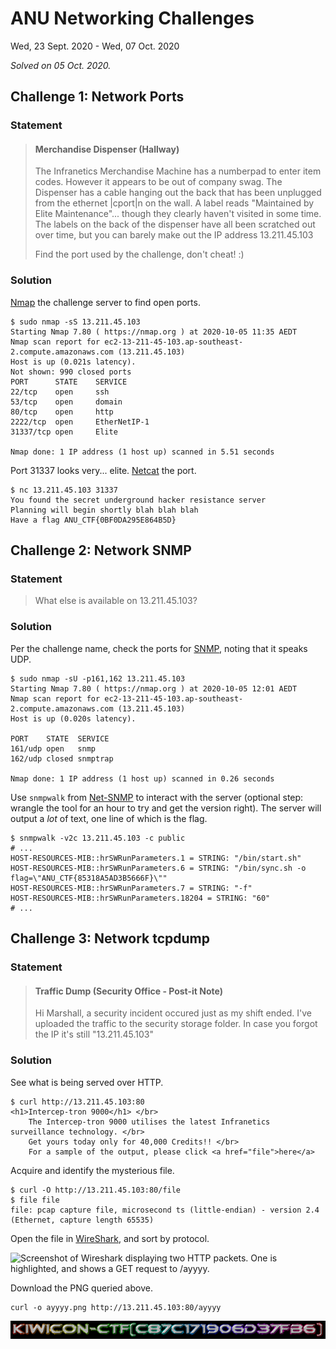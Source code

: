 # ANU Networking Challenges

Wed, 23 Sept. 2020 - Wed, 07 Oct. 2020

_Solved on 05 Oct. 2020._

## Challenge 1: Network Ports

### Statement

> #### Merchandise Dispenser (Hallway)
>
> The Infranetics Merchandise Machine has a numberpad to enter item codes. However it appears to be out of company swag.
> The Dispenser has a cable hanging out the back that has been unplugged from the ethernet |cport|n on the wall. A label
> reads "Maintained by Elite Maintenance"... though they clearly haven't visited in some time. The labels on the back of
> the dispenser have all been scratched out over time, but you can barely make out the IP address 13.211.45.103
>
> Find the port used by the challenge, don't cheat! :)

### Solution

[Nmap](https://nmap.org/) the challenge server to find open ports.

```shell
$ sudo nmap -sS 13.211.45.103
Starting Nmap 7.80 ( https://nmap.org ) at 2020-10-05 11:35 AEDT
Nmap scan report for ec2-13-211-45-103.ap-southeast-2.compute.amazonaws.com (13.211.45.103)
Host is up (0.021s latency).
Not shown: 990 closed ports
PORT      STATE    SERVICE
22/tcp    open     ssh
53/tcp    open     domain
80/tcp    open     http
2222/tcp  open     EtherNetIP-1
31337/tcp open     Elite

Nmap done: 1 IP address (1 host up) scanned in 5.51 seconds
```

Port 31337 looks very... elite. [Netcat](http://netcat.sourceforge.net/) the port.

```shell
$ nc 13.211.45.103 31337
You found the secret underground hacker resistance server
Planning will begin shortly blah blah blah
Have a flag ANU_CTF{0BF0DA295E864B5D}
```

## Challenge 2: Network SNMP

### Statement

> What else is available on 13.211.45.103?

### Solution

Per the challenge name, check the ports for [SNMP](https://en.wikipedia.org/wiki/Simple_Network_Management_Protocol),
noting that it speaks UDP.

```shell
$ sudo nmap -sU -p161,162 13.211.45.103
Starting Nmap 7.80 ( https://nmap.org ) at 2020-10-05 12:01 AEDT
Nmap scan report for ec2-13-211-45-103.ap-southeast-2.compute.amazonaws.com (13.211.45.103)
Host is up (0.020s latency).

PORT    STATE  SERVICE
161/udp open   snmp
162/udp closed snmptrap

Nmap done: 1 IP address (1 host up) scanned in 0.26 seconds
```

Use `snmpwalk` from [Net-SNMP](http://www.net-snmp.org/) to interact with the server (optional step: wrangle the tool
for an hour to try and get the version right). The server will output a _lot_ of text, one line of which is the flag.

```shell
$ snmpwalk -v2c 13.211.45.103 -c public
# ...
HOST-RESOURCES-MIB::hrSWRunParameters.1 = STRING: "/bin/start.sh"
HOST-RESOURCES-MIB::hrSWRunParameters.6 = STRING: "/bin/sync.sh -o flag=\"ANU_CTF{85318A5AD3B5666F}\""
HOST-RESOURCES-MIB::hrSWRunParameters.7 = STRING: "-f"
HOST-RESOURCES-MIB::hrSWRunParameters.18204 = STRING: "60"
# ...
```

## Challenge 3: Network tcpdump

### Statement

> #### Traffic Dump (Security Office - Post-it Note)
>
> Hi Marshall, a security incident occured just as my shift ended. I've uploaded the traffic to the security storage
> folder. In case you forgot the IP it's still "13.211.45.103"

### Solution

See what is being served over HTTP.

```shell
$ curl http://13.211.45.103:80
<h1>Intercep-tron 9000</h1> </br>
    The Intercep-tron 9000 utilises the latest Infranetics surveillance technology. </br>
    Get yours today only for 40,000 Credits!! </br>
    For a sample of the output, please click <a href="file">here</a>
```

Acquire and identify the mysterious file.

```shell
$ curl -O http://13.211.45.103:80/file
$ file file
file: pcap capture file, microsecond ts (little-endian) - version 2.4 (Ethernet, capture length 65535)
```

Open the file in [WireShark](https://www.wireshark.org/), and sort by protocol.

![Screenshot of Wireshark displaying two HTTP packets. One is highlighted, and shows a GET request to
/ayyyy.](.assets/2020-09-23_ANU_Networking_Challenges-0.png)

Download the PNG queried above.

```shell
curl -o ayyyy.png http://13.211.45.103:80/ayyyy
```

![Downloaded image, displaying KIWICON-CTF[C87C171906D37FB6] in rainbow text.](.assets/2020-09-23_ANU_Networking_Challenges-1.png)
